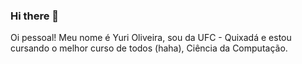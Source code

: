 ### Hi there 👋

Oi pessoal! Meu nome é Yuri Oliveira, sou da UFC - Quixadá e estou cursando o melhor curso de todos (haha), Ciência da Computação.

